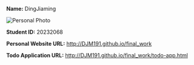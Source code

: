 **Name:** DingJiaming

![Personal Photo](https://c-ssl.duitang.com/uploads/blog/202101/28/20210128195950_d3596.thumb.1000_0.jpeg)

**Student ID:** 20232068

**Personal Website URL:** http://DJM191.github.io/final_work

**Todo Application URL:** http://DJM191.github.io/final_work/todo-app.html
